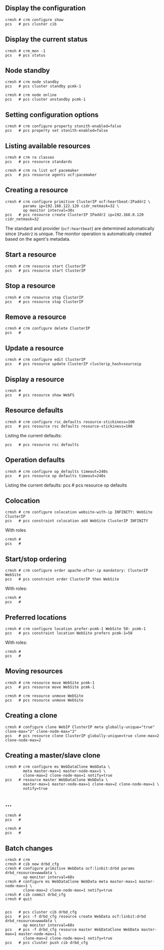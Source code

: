## Display the configuration

    crmsh # crm configure show
    pcs   # pcs cluster cib
    
## Display the current status

    crmsh # crm_mon -1
    pcs   # pcs status

## Node standby

    crmsh # crm node standby
    pcs   # pcs cluster standby pcmk-1

    crmsh # crm node online
    pcs   # pcs cluster unstandby pcmk-1

## Setting configuration options

    crmsh # crm configure property stonith-enabled=false
    pcs   # pcs property set stonith-enabled=false

## Listing available resources

    crmsh # crm ra classes
    pcs   # pcs resource standards

    crmsh # crm ra list ocf pacemaker
    pcs   # pcs resource agents ocf:pacemaker

## Creating a resource

    crmsh # crm configure primitive ClusterIP ocf:heartbeat:IPaddr2 \
            params ip=192.168.122.120 cidr_netmask=32 \
            op monitor interval=30s 
    pcs   # pcs resource create ClusterIP IPaddr2 ip=192.168.0.120 cidr_netmask=32

The standard and provider (`ocf:heartbeat`) are determined automatically since `IPaddr2` is unique.
The monitor operation is automatically created based on the agent's metadata.

## Start a resource
    crmsh # crm resource start ClusterIP
    pcs   # pcs resource start ClusterIP

## Stop a resource

    crmsh # crm resource stop ClusterIP
    pcs   # pcs resource stop ClusterIP

## Remove a resource

    crmsh # crm configure delete ClusterIP
    pcs   # 

## Update a resource
    crmsh # crm configure edit ClusterIP
    pcs   # pcs resource update ClusterIP clusterip_hash=sourceip

## Display a resource

    crmsh # 
    pcs   # pcs resource show WebFS

## Resource defaults

    crmsh # crm configure rsc_defaults resource-stickiness=100
    pcs   # pcs resource rsc defaults resource-stickiness=100
    
Listing the current defaults:
    
    pcs   # pcs resource rsc defaults
    
## Operation defaults

    crmsh # crm configure op_defaults timeout=240s
    pcs   # pcs resource op defaults timeout=240s

Listing the current defaults:
    pcs   #  pcs resource op defaults

## Colocation

    crmsh # crm configure colocation website-with-ip INFINITY: WebSite ClusterIP
    pcs   # pcs constraint colocation add WebSite ClusterIP INFINITY

With roles

    crmsh #
    pcs   # 

## Start/stop ordering

    crmsh # crm configure order apache-after-ip mandatory: ClusterIP WebSite
    pcs   # pcs constraint order ClusterIP then WebSite

With roles:

    crmsh #
    pcs   # 

## Preferred locations

    crmsh # crm configure location prefer-pcmk-1 WebSite 50: pcmk-1
    pcs   # pcs constraint location WebSite prefers pcmk-1=50
    
With roles:

    crmsh #
    pcs   # 

## Moving resources

    crmsh # crm resource move WebSite pcmk-1
    pcs   # pcs resource move WebSite pcmk-1
    
    crmsh # crm resource unmove WebSite
    pcs   # pcs resource unmove WebSite
    
## Creating a clone

    crmsh # configure clone WebIP ClusterIP meta globally-unique="true" clone-max="2" clone-node-max="2"
    pcs   # pcs resource clone ClusterIP globally-unique=true clone-max=2 clone-node-max=2

## Creating a master/slave clone

    crmsh # crm configure ms WebDataClone WebData \
            meta master-max=1 master-node-max=1 \
            clone-max=2 clone-node-max=1 notify=true
    pcs   # resource master WebDataClone WebData \
            master-max=1 master-node-max=1 clone-max=2 clone-node-max=1 \
            notify=true

## ...
    crmsh #
    pcs   # 

    crmsh #
    pcs   # 


## Batch changes

    crmsh # crm
    crmsh # cib new drbd_cfg
    crmsh # configure primitive WebData ocf:linbit:drbd params drbd_resource=wwwdata \
            op monitor interval=60s
    crmsh # configure ms WebDataClone WebData meta master-max=1 master-node-max=1 \
            clone-max=2 clone-node-max=1 notify=true
    crmsh # cib commit drbd_cfg
    crmsh # quit


    pcs   # pcs cluster cib drbd_cfg
    pcs   # pcs -f drbd_cfg resource create WebData ocf:linbit:drbd drbd_resource=wwwdata \
            op monitor interval=60s
    pcs   # pcs -f drbd_cfg resource master WebDataClone WebData master-max=1 master-node-max=1 \
            clone-max=2 clone-node-max=1 notify=true
    pcs   # pcs cluster push cib drbd_cfg
